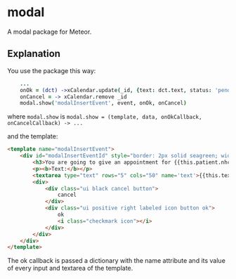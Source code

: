 modal
=====

A modal package for Meteor.

Explanation
-----------

You use the package this way:

```coffee
    ...
    onOk = (dct) ->xCalendar.update(_id, {text: dct.text, status: 'pending'})
    onCancel = -> xCalendar.remove _id
    modal.show('modalInsertEvent', event, onOk, onCancel)
```

where ```modal.show``` is ```modal.show = (template, data, onOkCallback, onCancelCallback) -> ...```

and the template:

```html
<template name="modalInsertEvent">
    <div id="modalInsertEventId" style="border: 2px solid seagreen; width: 500px;">
        <h3>You are going to give an appointment for {{this.patient.nhc}}</h3>
        <p><b>Text:</b></p>
        <textarea type="text" rows="5" cols="50" name='text'>{{this.text}}</textarea>
        <div>
            <div class="ui black cancel button">
                cancel
            </div>
            <div class="ui positive right labeled icon button ok">
                ok
                <i class="checkmark icon"></i>
            </div>
        </div>
    </div>
</template>
```

The ok callback is passed a dictionary with the name attribute and its value of every input and textarea of the template.